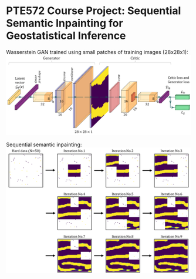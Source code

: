 # PTE572 Course Project: Sequential Semantic Inpainting for Geostatistical Inference

Wasserstein GAN trained using small patches of training images (28x28x1):
![wgan_28x28](/readme/wgan28.png)


Sequential semantic inpainting:
![sequential inpainting](/readme/SI_result.png )
